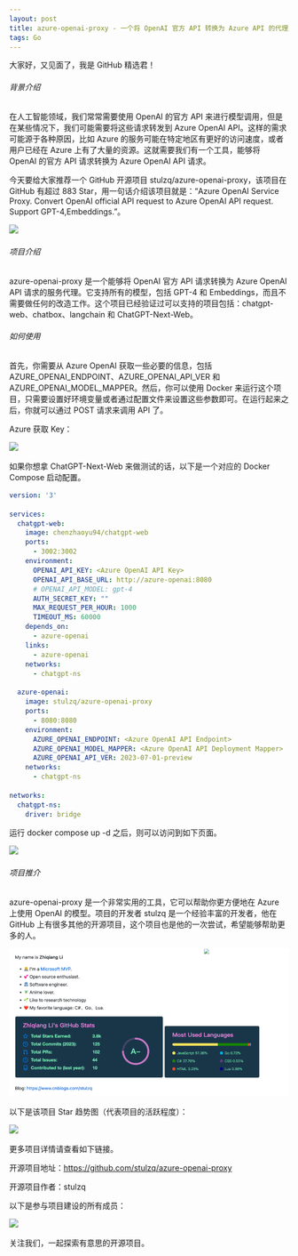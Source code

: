 ```yaml
---
layout: post
title: azure-openai-proxy - 一个将 OpenAI 官方 API 转换为 Azure API 的代理工具
tags: Go
---
```


大家好，又见面了，我是 GitHub 精选君！

###### 背景介绍

在人工智能领域，我们常常需要使用 OpenAI 的官方 API 来进行模型调用，但是在某些情况下，我们可能需要将这些请求转发到 Azure OpenAI API。这样的需求可能源于各种原因，比如 Azure 的服务可能在特定地区有更好的访问速度，或者用户已经在 Azure 上有了大量的资源。这就需要我们有一个工具，能够将 OpenAI 的官方 API 请求转换为 Azure OpenAI API 请求。

今天要给大家推荐一个 GitHub 开源项目 stulzq/azure-openai-proxy，该项目在 GitHub 有超过 883 Star，用一句话介绍该项目就是：“Azure OpenAI Service Proxy. Convert OpenAI official API request to Azure OpenAI API request. Support GPT-4,Embeddings.”。

![](https://raw.githubusercontent.com/stulzq/azure-openai-proxy/master/assets/images/aoai-proxy.jpg)

###### 项目介绍

azure-openai-proxy 是一个能够将 OpenAI 官方 API 请求转换为 Azure OpenAI API 请求的服务代理。它支持所有的模型，包括 GPT-4 和 Embeddings，而且不需要做任何的改造工作。这个项目已经验证过可以支持的项目包括：chatgpt-web、chatbox、langchain 和 ChatGPT-Next-Web。

###### 如何使用

首先，你需要从 Azure OpenAI 获取一些必要的信息，包括 AZURE_OPENAI_ENDPOINT、AZURE_OPENAI_API_VER 和 AZURE_OPENAI_MODEL_MAPPER。然后，你可以使用 Docker 来运行这个项目，只需要设置好环境变量或者通过配置文件来设置这些参数即可。在运行起来之后，你就可以通过 POST 请求来调用 API 了。

Azure 获取 Key：

![](https://raw.githubusercontent.com/stulzq/azure-openai-proxy/master/assets/images/endpoint.png)

如果你想拿 ChatGPT-Next-Web 来做测试的话，以下是一个对应的 Docker Compose 启动配置。

````yaml
version: '3'

services:
  chatgpt-web:
    image: chenzhaoyu94/chatgpt-web
    ports:
      - 3002:3002
    environment:
      OPENAI_API_KEY: <Azure OpenAI API Key>
      OPENAI_API_BASE_URL: http://azure-openai:8080
      # OPENAI_API_MODEL: gpt-4
      AUTH_SECRET_KEY: ""
      MAX_REQUEST_PER_HOUR: 1000
      TIMEOUT_MS: 60000
    depends_on:
      - azure-openai
    links:
      - azure-openai
    networks:
      - chatgpt-ns

  azure-openai:
    image: stulzq/azure-openai-proxy
    ports:
      - 8080:8080
    environment:
      AZURE_OPENAI_ENDPOINT: <Azure OpenAI API Endpoint>
      AZURE_OPENAI_MODEL_MAPPER: <Azure OpenAI API Deployment Mapper>
      AZURE_OPENAI_API_VER: 2023-07-01-preview
    networks:
      - chatgpt-ns

networks:
  chatgpt-ns:
    driver: bridge
````

运行 docker compose up -d 之后，则可以访问到如下页面。

![](https://raw.githubusercontent.com/stulzq/azure-openai-proxy/master/assets/images/chatgpt-web.png)

###### 项目推介

azure-openai-proxy 是一个非常实用的工具，它可以帮助你更方便地在 Azure 上使用 OpenAI 的模型。项目的开发者 stulzq 是一个经验丰富的开发者，他在 GitHub 上有很多其他的开源项目，这个项目也是他的一次尝试，希望能够帮助更多的人。

![](https://raw.githubusercontent.com/ZhuPeng/pic/master/images/compress_image-20231013222948961.png)

以下是该项目 Star 趋势图（代表项目的活跃程度）：

![](https://api.star-history.com/svg?repos=stulzq/azure-openai-proxy&type=Timeline)

更多项目详情请查看如下链接。

开源项目地址：https://github.com/stulzq/azure-openai-proxy 

开源项目作者：stulzq

以下是参与项目建设的所有成员：

![](https://contrib.rocks/image?repo=stulzq/azure-openai-proxy)

关注我们，一起探索有意思的开源项目。